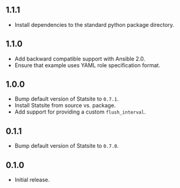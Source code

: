 ## 1.1.1
-  Install dependencies to the standard python package directory.

## 1.1.0

- Add backward compatible support with Ansible 2.0.
- Ensure that example uses YAML role specification format.

## 1.0.0

- Bump default version of Statsite to `0.7.1`.
- Install Statsite from source vs. package.
- Add support for providing a custom `flush_interval`.

## 0.1.1

- Bump default version of Statsite to `0.7.0`.

## 0.1.0

- Initial release.
